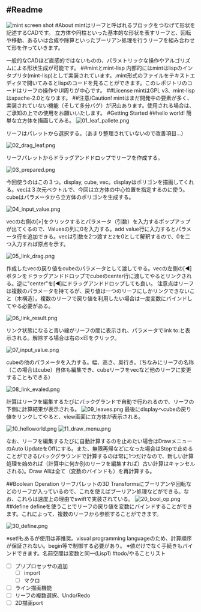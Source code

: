 #Readme
------
![mint screen shot](readme/00_mint_screen_shot.png)
#About
mintはリーフと呼ばれるブロックをつなげて形状を記述するCADです。
立方体や円柱といった基本的な形状を表すリーフと、回転や移動、あるいは合成や除算といったブーリアン処理を行うリーフを組み合わせて形を作っていきます。

一般的なCADほど直感的ではないものの、パラメトリックな操作やアルゴリズムによる形状生成が可能です。
##mintとmint-lisp
内部的にはmintはlispのインタプリタ(mint-lisp)として実装されています。.mint形式のファイルをテキストエディタで開いてみるとlispのコードを見ることができます。このレポジトリのコードはリーフの操作やUI周りが中心です。
##License
mintはGPL v3、mint-lispはapache-2.0となります。
##注意/Caution!
mintはまだ開発中の要素が多く、実装されていない機能（そして多分バグ）が沢山あります。使用される場合は、ご承知の上での使用をお願いいたします。
#Getting Started
##hello world!
簡単な立方体を描画してみる。
![01_leaf_pallete.png](readme/01_leaf_pallete.png)

リーフはパレットから選択する。（あまり整理されていないので改善項目...）

![02_drag_leaf.png](readme/02_drag_leaf.png)

リーフパレットからドラッグアンドドロップでリーフを作成する。

![03_prepared.png](readme/03_prepared.png)

今回使うのはこの３つ。display, cube, vec。displayはポリゴンを描画してくれる。vecは３次元ベクトルで、今回は立方体の中心位置を指定するのに使う。cubeはパラメータから立方体のポリゴンを生成する。

![04_input_value.png](readme/04_input_value.png)

vecの右側の[>]をクリックするとパラメータ（引数）を入力するポップアップが出てくるので、Valuesの列に0を入力する。add value行に入力するとパラメータ行を追加できる。vecは引数を2つ渡すとzを0として解釈するので、0を二つ入力すれば原点を示す。

![05_link_drag.png](readme/05_link_drag.png)

作成したvecの戻り値をcubeのパラメータとして渡してやる。vecの左側の[◀︎]ボタンをドラッグアンドドロップでcubeのcenter行に渡してやるとリンクされる。逆に"center"を[◀︎]にドラッグアンドドロップしても良い。
注意点はリーフは複数のパラメータを持てるが、戻り値は一つのリーフにしかリンクできないこと（木構造）。複数のリーフで戻り値を利用したい場合は一度変数にバインドしてやる必要がある。

![06_link_result.png](readme/06_link_result.png)

リンク状態になると青い線がリーフの間に表示され、パラメータでlink to:と表示される。解除する場合は右の×印をクリック。

![07_input_value.png](readme/07_input_value.png)

cubeの他のパラメータを入力する。幅、高さ、奥行き。（ちなみにリーフの名称（この場合はcube）自体も編集でき、cubeリーフをvecなど他のリーフに変更することもできる）

![08_link_evaled.png](readme/08_link_evaled.png)

計算はリーフを編集するたびにバックグランドで自動で行われるので、リーフの下側に計算結果が表示される。
![09_leaves.png](readme/09_leaves.png)
最後にdisplayへcubeの戻り値をリンクしてやると、view画面に立方体が表示される。

![10_helloworld.png](readme/10_helloworld.png)
![11_draw_menu.png](readme/11_draw_menu.png)

なお、リーフを編集するたびに自動計算するのを止めたい場合はDrawメニューのAuto UpdateをOffにする。また、無限再帰などになった場合はStopで止めることができる(バックグラウンドで計算するのは常に1つだけなので、新しい計算処理を始めれば（計算中に何か別のリーフを編集すれば）古い計算はキャンセルされる)。Draw Allは全て（変数のバインドも）を再計算する。

##Boolean Operation
リーフパレットの3D Transformsにブーリアンや回転などのリーフが入っているので、これを使えばブーリアン処理などができる。なお、これらは速度上の理由でswiftで実装されている。
![20_bool_op.png](readme/20_bool_op.png)
##define
defineを使うことでリーフの戻り値を変数にバインドすることができます。これによって、複数のリーフから参照することができます。

![30_define.png](readme/30_define.png)

※set!もあるが使用は非推奨。visual programming languageのため、計算順序が保証されない。begin等で制御する必要があり。
※値だけでなく手続きもバインドできます。名前空間は変数と同一(Lisp1)
#todo/やることリスト
- [ ] プリプロセッサの追加
	- [ ] import
	- [ ] マクロ
- [ ] ライン描画機能
- [ ] リーフの複数選択、Undo/Redo
- [ ] 2D描画port
